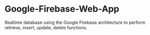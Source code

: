 # Google-Firebase-Web-App

Realtime database using the Google Firebase architecture to perform retrieve, insert, update, delete functions.
